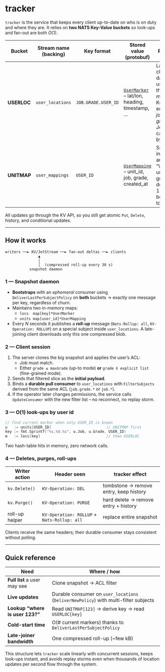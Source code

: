 # tracker

`tracker` is the service that keeps every client up-to-date on who is on duty and where they are.
It relies on **two NATS Key-Value buckets** so look-ups and fan-out are both *O(1)*.

| Bucket | Stream name (backing) | Key format | Stored value (protobuf) | Purpose |
|--------|-----------------------|------------|-------------------------|---------|
| **USERLOC** | `user_locations` | `JOB.GRADE.USER_ID` | [`UserMarker`](../../proto/resources/livemap/user_marker.proto) – lat/lon, heading, timestamp, … | Large, chatty dataset used by the live map. Keys embed *job* and *grade* so JetStream can filter by ACL. |
| **UNITMAP** | `user_mappings` | `USER_ID` | [`UserMapping`](../../proto/resources/centrum/user_unit.proto) – unit_id, job, grade, created_at | Small index that answers: “Which unit / job / grade does user 123 belong to?” |

All updates go through the KV API, so you still get atomic `Put`, `Delete`, history, and conditional updates.

---

## How it works

```
writers ──► KV/JetStream ──► fan-out deltas ──► clients
               ▲
               │
               │  (compressed roll-up every 30 s)
           snapshot daemon
```

### 1 — Snapshot daemon

* **Bootstraps** with an *ephemeral* consumer using `DeliverLastPerSubjectPolicy` on **both** buckets → exactly one message per key, regardless of churn.
* Maintains two in-memory maps:
  * `locs  map[key]*UserMarker`
  * `units map[user_id]*UserMapping`
* Every *N* seconds it publishes a **roll-up** message (`Nats-Rollup: all`, `KV-Operation: ROLLUP`) on a special subject inside `user_locations`. A late-joining client downloads only this one compressed blob.

### 2 — Client session

1. The server clones the big snapshot and applies the user’s ACL:
   * *Job* must match.
   * Either `grade ≤ maxGrade` (up-to mode) **or** `grade ∈ explicit list` (fine-grained mode).
2. Sends that filtered slice as the **initial payload**.
3. Binds a **durable pull consumer** to `user_locations` with `FilterSubjects` derived from the same ACL (`job.grade.*` or `job.*`).
4. If the operator later changes permissions, the service calls `UpdateConsumer` with the new filter list – no reconnect, no replay storm.

### 3 — O(1) look-ups by user id

```go
// find current marker when only USER_ID is known
u   := units[USER_ID]                         // UNITMAP first
key := fmt.Sprintf("%s.%d.%s", u.Job, u.Grade, USER_ID)
m   := locs[key]                              // then USERLOC
```

Two hash-table hits in memory, zero network calls.

### 4 — Deletes, purges, roll-ups

| Writer action | Header seen | tracker effect |
|---------------|-------------|----------------|
| `kv.Delete()` | `KV-Operation: DEL`   | tombstone → remove entry, keep history |
| `kv.Purge()`  | `KV-Operation: PURGE` | hard delete → remove entry + history |
| roll-up helper | `KV-Operation: ROLLUP` + `Nats-Rollup: all` | replace entire snapshot |

Clients receive the same headers; their durable consumer stays consistent without polling.

---

## Quick reference

| Need | Where / how |
|------|-------------|
| **Full list** a user may see | Clone snapshot → ACL filter |
| **Live updates** | Durable consumer on `user_locations` (`DeliverNewPolicy`) with multi-filter subjects |
| **Lookup “where is user 123?”** | Read `UNITMAP[123]` → derive key → read `USERLOC[key]` |
| **Cold-start time** | O(# current markers) thanks to `DeliverLastPerSubjectPolicy` |
| **Late-joiner bandwidth** | One compressed roll-up (~few kB) |

This structure lets `tracker` scale linearly with concurrent sessions, keeps look-ups instant, and avoids replay storms even when thousands of location updates per second flow through the system.
